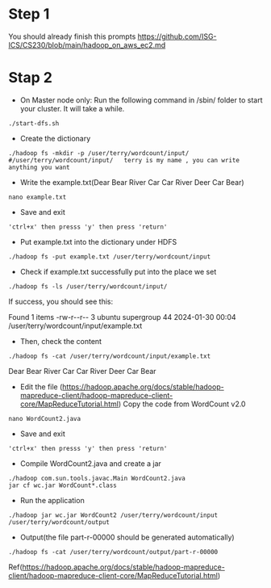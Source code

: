 # Step 1
You should already finish this prompts https://github.com/ISG-ICS/CS230/blob/main/hadoop_on_aws_ec2.md
# Stap 2 
- On Master node only: Run the following command in <HadoopInstallationFolder>/sbin/ folder to start your cluster. It will take a while.
```
./start-dfs.sh
```
- Create the dictionary
```
./hadoop fs -mkdir -p /user/terry/wordcount/input/
#/user/terry/wordcount/input/   terry is my name , you can write anything you want
```
- Write the example.txt(Dear Bear River Car Car River Deer Car Bear)
```
nano example.txt
```
- Save and exit
```
'ctrl+x' then presss 'y' then press 'return'
```

- Put example.txt into the dictionary under HDFS
```
./hadoop fs -put example.txt /user/terry/wordcount/input
```
- Check if example.txt successfully put into the place we set
```
./hadoop fs -ls /user/terry/wordcount/input/
```
If success, you should see this:

Found 1 items
-rw-r--r--   3 ubuntu supergroup         44 2024-01-30 00:04 /user/terry/wordcount/input/example.txt

- Then, check the content
```
./hadoop fs -cat /user/terry/wordcount/input/example.txt
```
Dear Bear River Car Car River Deer Car Bear


- Edit the file
  (https://hadoop.apache.org/docs/stable/hadoop-mapreduce-client/hadoop-mapreduce-client-core/MapReduceTutorial.html)
  Copy the code from WordCount v2.0
```
nano WordCount2.java
```
- Save and exit
```
'ctrl+x' then presss 'y' then press 'return'
```
- Compile WordCount2.java and create a jar
```
./hadoop com.sun.tools.javac.Main WordCount2.java
jar cf wc.jar WordCount*.class
```

- Run the application
```
./hadoop jar wc.jar WordCount2 /user/terry/wordcount/input /user/terry/wordcount/output
```

- Output(the file part-r-00000 should be generated automatically)
```
./hadoop fs -cat /user/terry/wordcount/output/part-r-00000
```


Ref(https://hadoop.apache.org/docs/stable/hadoop-mapreduce-client/hadoop-mapreduce-client-core/MapReduceTutorial.html)
